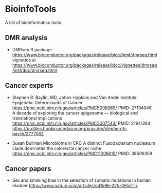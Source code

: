 # BioinfoTools
A list of bioinformatics tools

## DMR analysis
- DMRseq R package - https://www.bioconductor.org/packages/release/bioc/html/dmrseq.html  
vignettes at https://www.bioconductor.org/packages/release/bioc/vignettes/dmrseq/inst/doc/dmrseq.html   


## Cancer experts
- Stephen B. Baylin, MD, Johns Hopkins and Van Andel Institute   
  Epigenetic Determinants of Cancer https://pmc.ncbi.nlm.nih.gov/articles/PMC5008069/ PMID: 27194046  
  A decade of exploring the cancer epigenome — biological and translational implications
  https://pmc.ncbi.nlm.nih.gov/articles/PMC3307543/ PMID: 21941284  
  https://profiles.hopkinsmedicine.org/provider/stephen-b-baylin/2777062

- Susan Bullman
  Microbiome in CRC
  A distinct Fusobacterium nucleatum clade dominates the colorectal cancer niche  
  https://pmc.ncbi.nlm.nih.gov/articles/PMC11006615/ PMID: 38509359  

## Cancer papers
- Sex and smoking bias in the selection of somatic mutations in human bladder
  https://www.nature.com/articles/s41586-025-09521-x
  
